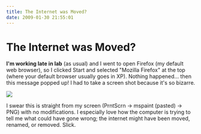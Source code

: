 ```yaml
---
title: The Internet was Moved?
date: 2009-01-30 21:55:01
---
```


# The Internet was Moved?

__I'm working late in lab__ (as usual) and I went to open Firefox (my default web browser), so I clicked Start and selected "Mozilla Firefox" at the top (where your default browser usually goes in XP). Nothing happened... then this message popped up! I had to take a screen shot because it's so bizarre.

<div class="text-center img-border">

[![](internet_moved_thumb.jpg)](internet_moved.png)

</div>

I swear this is straight from my screen (PrntScrn -> mspaint (pasted) -> PNG) with no modifications. I especially love how the computer is trying to tell me what could have gone wrong; the internet might have been moved, renamed, or removed. Slick.